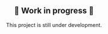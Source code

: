 <h2 align="center"> 🚧 Work in progress 🚧 </h2>
<p align="center">This project is still under development. </p>

<br>
<br>

